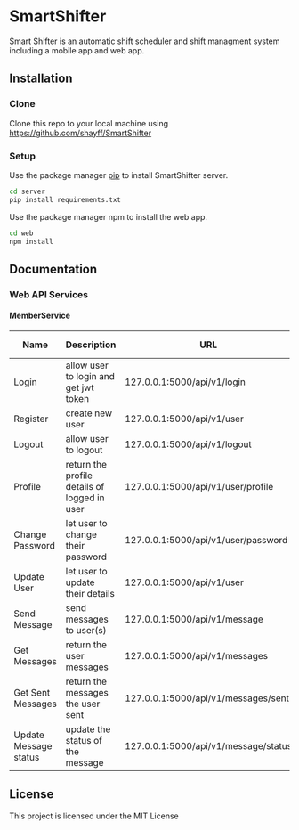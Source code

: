 # SmartShifter
Smart Shifter is an automatic shift scheduler and shift managment system including a mobile app and web app. 


## Installation

### Clone

Clone this repo to your local machine using https://github.com/shayff/SmartShifter


### Setup

Use the package manager [pip](https://pip.pypa.io/en/stable/) to install SmartShifter server.
```bash
cd server
pip install requirements.txt
```

Use the package manager npm to install the web app.
```bash
cd web
npm install
```

## Documentation

### Web API Services 

#### MemberService


|     Name              | Description                                   | URL                                 | Request Methods | 
| --------------------- | --------------------------------------------- | ----------------------------------- | --------------- |
| Login                 | allow user to login and get jwt token         | 127.0.0.1:5000/api/v1/login         | POST            | 
| Register              | create new user                               | 127.0.0.1:5000/api/v1/user          | POST            |  
| Logout                | allow user to logout                          | 127.0.0.1:5000/api/v1/logout        | POST            | 
| Profile               | return the profile details of logged in user  | 127.0.0.1:5000/api/v1/user/profile  | GET             | 
| Change Password       | let user to change their password             | 127.0.0.1:5000/api/v1/user/password | PUT             | 
| Update User           | let user to update their details              | 127.0.0.1:5000/api/v1/user          | PUT             | 
| Send Message          | send messages to user(s)                      | 127.0.0.1:5000/api/v1/message       | POST            | 
| Get Messages          | return the user messages                      | 127.0.0.1:5000/api/v1/messages      | GET             | 
| Get Sent Messages     | return the messages the user sent             | 127.0.0.1:5000/api/v1/messages/sent | GET             | 
| Update Message status | update the status of the message              | 127.0.0.1:5000/api/v1/message/status| PUT             | 


## License
This project is licensed under the MIT License 
